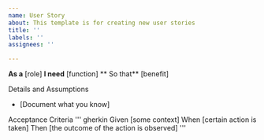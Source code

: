 ```yaml
---
name: User Story
about: This template is for creating new user stories
title: ''
labels: ''
assignees: ''

---
```


**As a** [role] 
**I need** [function]
** So that** [benefit]

Details and Assumptions
* [Document what you know]

Acceptance Criteria
''' gherkin 
Given [some context] 
When [certain action is taken] 
Then [the outcome of the action is observed] 
'''

